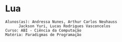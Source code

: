 # Lua

    Alunos(as): Andressa Nunes, Arthur Carlos Neuhauss
          Jackson Yuri, Lucas Rodrigues Vasconcelos
    Curso: ABI - Ciência da Computação
    Matéria: Paradigmas de Programação
